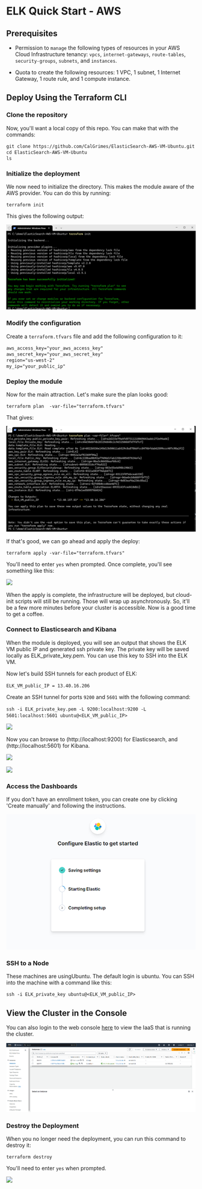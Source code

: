 # ELK Quick Start - AWS

## Prerequisites

- Permission to `manage` the following types of resources in your AWS Cloud Infrastructure tenancy: `vpcs`, `internet-gateways`, `route-tables`, `security-groups`, `subnets`, and `instances`.

- Quota to create the following resources: 1 VPC, 1 subnet, 1 Internet Gateway, 1 route rule, and 1 compute instance.

## Deploy Using the Terraform CLI

### Clone the repository
Now, you'll want a local copy of this repo.  You can make that with the commands:

    git clone https://github.com/CalGrimes/ElasticSearch-AWS-VM-Ubuntu.git
    cd ElasticSearch-AWS-VM-Ubuntu
    ls

### Initialize the deployment

We now need to initialize the directory.  This makes the module aware of the AWS provider.  You can do this by running:

    terraform init

This gives the following output:

![](./images/terraform-init.png)

### Modify the configuration
Create a `terraform.tfvars` file and add the following configuration to it:

```hcl
aws_access_key="your_aws_access_key"
aws_secret_key="your_aws_secret_key"
region="us-west-2"
my_ip="your_public_ip"
```

### Deploy the module
Now for the main attraction.  Let's make sure the plan looks good:

    terraform plan  -var-file="terraform.tfvars"

That gives:

![](./images/terraform-plan.png)

If that's good, we can go ahead and apply the deploy:

    terraform apply -var-file="terraform.tfvars"

You'll need to enter `yes` when prompted.  Once complete, you'll see something like this:

![](../images/terraform-apply.png)

When the apply is complete, the infrastructure will be deployed, but cloud-init scripts will still be running.  Those will wrap up asynchronously.  So, it'll be a few more minutes before your cluster is accessible.  Now is a good time to get a coffee.


### Connect to Elasticsearch and Kibana
When the module is deployed, you will see an output that shows the ELK VM public IP and generated ssh private key. The private key will be saved locally as ELK_private_key.pem. You can use this key to SSH into the ELK VM.

Now let's build SSH tunnels for each product of ELK:

`ELK_VM_public_IP = 13.40.16.206`

Create an SSH tunnel for ports `9200` and `5601` with the following command:

`ssh -i ELK_private_key.pem -L 9200:localhost:9200 -L 5601:localhost:5601 ubuntu@<ELK_VM_public_IP>`

![](../images/ssh-tunnel.png)

Now you can browse to (http://localhost:9200) for Elasticsearch, and (http://localhost:5601) for Kibana.

![](../images/elasticsearch.png)

![](../images/kibana.png)

### Access the Dashboards
If you don't have an enrollment token, you can create one by clicking 'Create manually' and following the instructions.

![](./images/starting-elastic.png)

### SSH to a Node
These machines are usingUbuntu.  The default login is ubuntu. You can SSH into the machine with a command like this:

    ssh -i ELK_private_key ubuntu@<ELK_VM_public_IP>

## View the Cluster in the Console
You can also login to the web console [here](https://eu-west-2.console.aws.amazon.com/ec2/home?region=eu-west-2#Instances:) to view the IaaS that is running the cluster.

![](./images/console.png)

### Destroy the Deployment
When you no longer need the deployment, you can run this command to destroy it:

    terraform destroy

You'll need to enter `yes` when prompted.

![](../images/simple/terraform-destroy.png)
